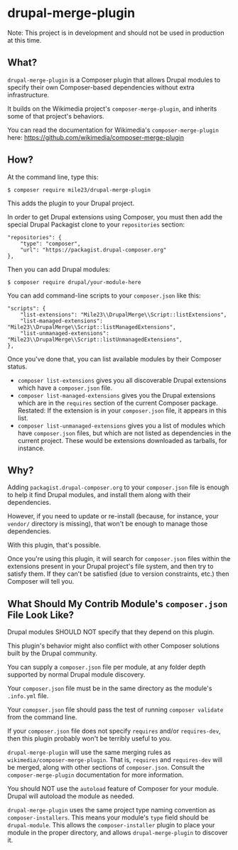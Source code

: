 drupal-merge-plugin
===

Note: This project is in development and should not be used in production at this time.

What?
--

`drupal-merge-plugin` is a Composer plugin that allows Drupal modules to specify their own Composer-based dependencies without extra infrastructure.

It builds on the Wikimedia project's `composer-merge-plugin`, and inherits some of that project's behaviors.

You can read the documentation for Wikimedia's `composer-merge-plugin` here: https://github.com/wikimedia/composer-merge-plugin


How?
--

At the command line, type this:

	$ composer require mile23/drupal-merge-plugin

This adds the plugin to your Drupal project.

In order to get Drupal extensions using Composer, you must then add the special Drupal Packagist clone to your `repositories` section:


	"repositories": {
        "type": "composer",
        "url": "https://packagist.drupal-composer.org"
    },

Then you can add Drupal modules:

	$ composer require drupal/your-module-here

You can add command-line scripts to your `composer.json` like this:

    "scripts": {
        "list-extensions": "Mile23\\DrupalMerge\\Script::listExtensions",
        "list-managed-extensions": "Mile23\\DrupalMerge\\Script::listManagedExtensions",
        "list-unmanaged-extensions": "Mile23\\DrupalMerge\\Script::listUnmanagedExtensions",
    },

Once you've done that, you can list available modules by their Composer status.

- `composer list-extensions` gives you all discoverable Drupal extensions which have a `composer.json` file.
- `composer list-managed-extensions` gives you the Drupal extensions which are in the `requires` section of the current Composer package. Restated: If the extension is in your `composer.json` file, it appears in this list.
- `composer list-unmanaged-extensions` gives you a list of modules which have `composer.json` files, but which are not listed as dependencies in the current project. These would be extensions downloaded as tarballs, for instance.

Why?
----

Adding `packagist.drupal-composer.org` to your `composer.json` file is enough to help it find Drupal modules, and install them along with their dependencies.

However, if you need to update or re-install (because, for instance, your `vendor/` directory is missing), that won't be enough to manage those dependencies.

With this plugin, that's possible.

Once you're using this plugin, it will search for `composer.json` files within the extensions present in your Drupal project's file system, and then try to satisfy them. If they can't be satisfied (due to version constraints, etc.) then Composer will tell you.

What Should My Contrib Module's `composer.json` File Look Like?
--

Drupal modules SHOULD NOT specify that they depend on this plugin.

This plugin's behavior might also conflict with other Composer solutions built by the Drupal community.

You can supply a `composer.json` file per module, at any folder depth supported by normal Drupal module discovery.

Your `composer.json` file must be in the same directory as the module's `.info.yml` file.

Your `comopser.json` file should pass the test of running `composer validate` from the command line.

If your `composer.json` file does not specify `requires` and/or `requires-dev`, then this plugin probably won't be terribly useful to you.

`drupal-merge-plugin` will use the same merging rules as `wikimedia/composer-merge-plugin`. That is, `requires` and `requires-dev` will be merged, along with other sections of `composer.json`. Consult the `composer-merge-plugin` documentation for more information.

You should NOT use the `autoload` feature of Composer for your module. Drupal will autoload the module as needed.

`drupal-merge-plugin` uses the same project type naming convention as `composer-installers`. This means your module's `type` field should be `drupal-module`. This allows the `composer-installer` plugin to place your module in the proper directory, and allows `drupal-merge-plugin` to discover it.
